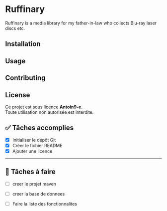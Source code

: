 # Ruffinary

Ruffinary is a media library for my father-in-law who collects Blu-ray laser discs etc.

## Installation




## Usage



## Contributing



## License

Ce projet est sous licence **Antoin9-e**.  
Toute utilisation non autorisée est interdite.


## ✅ Tâches accomplies

- [x] Initialiser le dépôt Git
- [x] Créer le fichier README
- [x] Ajouter une licence

---

## 🔧 Tâches à faire

- [ ] creer le projet maven
- [ ] creer la base de donnees 
- [ ] Faire la liste des fonctionnalites


